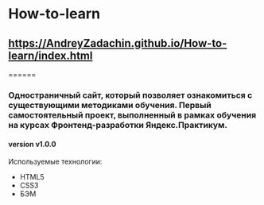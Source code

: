 # How-to-learn

## https://AndreyZadachin.github.io/How-to-learn/index.html

======

### Одностраничный сайт, который позволяет ознакомиться с существующими методиками обучения. Первый самостоятельный проект, выполненный в рамках обучения на курсах Фронтенд-разработки Яндекс.Практикум.

#### version v1.0.0

Используемые технологии:

- HTML5
- CSS3
- БЭМ
